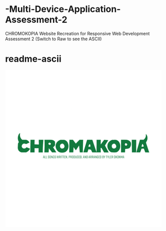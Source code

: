 # -Multi-Device-Application-Assessment-2
CHROMOKOPIA Website Recreation for Responsive Web Development Assessment 2
(Switch to Raw to see the ASCII)

# readme-ascii
![readme-ascii](https://github.com/valkyrveylatoja/-Multi-Device-Application-Assessment-2/blob/main/logoGREEN.png?raw=true)
